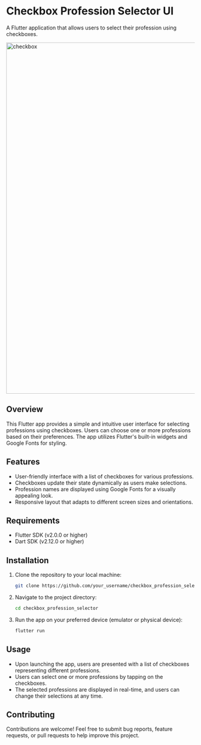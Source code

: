 # Checkbox Profession Selector UI

A Flutter application that allows users to select their profession using checkboxes.


<img width="936" alt="checkbox" src="https://user-images.githubusercontent.com/116914004/198729762-08e041cf-5b37-4e93-a504-a92229dfbf55.png">

## Overview


This Flutter app provides a simple and intuitive user interface for selecting professions using checkboxes. Users can choose one or more professions based on their preferences. The app utilizes Flutter's built-in widgets and Google Fonts for styling.

## Features

- User-friendly interface with a list of checkboxes for various professions.
- Checkboxes update their state dynamically as users make selections.
- Profession names are displayed using Google Fonts for a visually appealing look.
- Responsive layout that adapts to different screen sizes and orientations.

## Requirements

- Flutter SDK (v2.0.0 or higher)
- Dart SDK (v2.12.0 or higher)

## Installation

1. Clone the repository to your local machine:

    ```bash
    git clone https://github.com/your_username/checkbox_profession_selector.git
    ```

2. Navigate to the project directory:

    ```bash
    cd checkbox_profession_selector
    ```

3. Run the app on your preferred device (emulator or physical device):

    ```bash
    flutter run
    ```

## Usage

- Upon launching the app, users are presented with a list of checkboxes representing different professions.
- Users can select one or more professions by tapping on the checkboxes.
- The selected professions are displayed in real-time, and users can change their selections at any time.

## Contributing

Contributions are welcome! Feel free to submit bug reports, feature requests, or pull requests to help improve this project.

